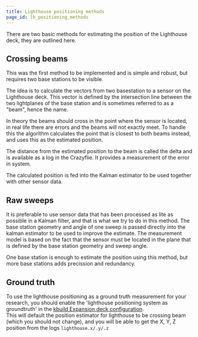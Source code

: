 ```yaml
---
title: Lighthouse positioning methods
page_id: lh_positioning_methods
---
```


There are two basic methods for estimating the position of the Lighthouse deck, they are outlined here.

## Crossing beams

This was the first method to be implemented and is simple and robust, but requires two base stations to be visible.

The idea is to calculate the vectors from two basestation to a sensor on the Lighthouse deck. This vector is defined by the
intersection line between the two lightplanes of the base station and is sometimes referred to as a "beam", hence the name.

In theory the beams should cross in the point where the sensor is located, in real life there are errors and the
beams will not exactly meet. To handle this the algorithm calculates the point that is closest to both beams instead, and uses
this as the estimated position.

The distance from the estimated position to the beam is called the delta and is available as a log in the Crazyflie. It provides
a measurement of the error in system.

The calculated position is fed into the Kalman estimator to be used together with other sensor data.

## Raw sweeps

It is preferable to use sensor data that has been processed as lite as possible in a Kalman filter, and that is
what we try to do in this method. The base station geometry and angle of one sweep is passed directly into
the kalman estimator to be used to improve the estimate. The measurement model is based on the fact that the
sensor must be located in the plane that is defined by the base station geometry and sweep angle.

One base station is enough to estimate the position using this method, but more base stations adds precission and redundancy.


## Ground truth

To use the lighthouse positioning as a ground truth measurement for your research, you should enable the 'lighthouse positioning system as groundtruth' in the [kbuild Expansion deck configuration](/docs/development/kbuild.md).  
 This will default the position estimator for lighthouse to be crossing beam (which you should not change), and you will be able to get the X, Y, Z position from the logs ```lighthouse.x/.y/.z```
